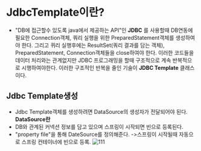 __JdbcTemplate이란?__
===========================
- "DB에 접근할수 있도록 java에서 제공하는 API"인 __JDBC__  를 사용할때 DB연동에 필요한 Connection객체, 쿼리 실행을 위한 PreparedStatement객체를 생성하여야 한다. 그리고 퀴리 실행후에는 ResultSet(쿼리 결과를 담는 객체), PreparedStatement, Connection객체들을 close하여야 한다. 이러한 코드들을 데이터 처리와는 관계없지만 JDBC 프로그래밍을 할때 구조적으로 계속 반복적으로 시행하여야한다. 이러한 구조적인 반복을 줄인 기술이 __JDBC Template__ 클래스이다.

__Jdbc Template생성__
--------------------------
- Jdbc Template객체를 생성하려면 DataSource의 생성자가 전달되어야 된다.
__DataSource란__
- DB와 관계된 커넥션 정보를 담고 있으며 스프링이 시작되면 빈으로 등록된다. 
- "property file"을 통해 DateSource를 정의해준다. ->스프링이 시작될때 자동으로 스프링 컨테이너에 빈으로 등록.
![111](https://user-images.githubusercontent.com/96917871/151832304-03ca178f-8737-4166-a693-c6e9a5b471ab.PNG)






